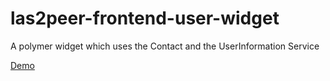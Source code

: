 # las2peer-frontend-user-widget
A polymer widget which uses the Contact and the UserInformation Service

[Demo](https://rwth-acis.github.io/las2peer-frontend-user-widget/components/user-widget/demo/)
